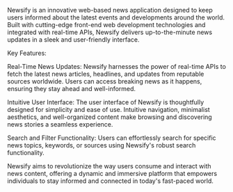 Newsify is an innovative web-based news application designed to keep users informed about the latest events and developments around the world. Built with cutting-edge front-end web development technologies and integrated with real-time APIs, Newsify delivers up-to-the-minute news updates in a sleek and user-friendly interface.

Key Features:

Real-Time News Updates: Newsify harnesses the power of real-time APIs to fetch the latest news articles, headlines, and updates from reputable sources worldwide. Users can access breaking news as it happens, ensuring they stay ahead and well-informed.


Intuitive User Interface: The user interface of Newsify is thoughtfully designed for simplicity and ease of use. Intuitive navigation, minimalist aesthetics, and well-organized content make browsing and discovering news stories a seamless experience.


Search and Filter Functionality: Users can effortlessly search for specific news topics, keywords, or sources using Newsify's robust search functionality.


Newsify aims to revolutionize the way users consume and interact with news content, offering a dynamic and immersive platform that empowers individuals to stay informed and connected in today's fast-paced world.
